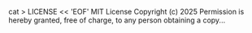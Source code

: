 cat > LICENSE << 'EOF'
MIT License
Copyright (c) 2025
Permission is hereby granted, free of charge, to any person obtaining a copy...
